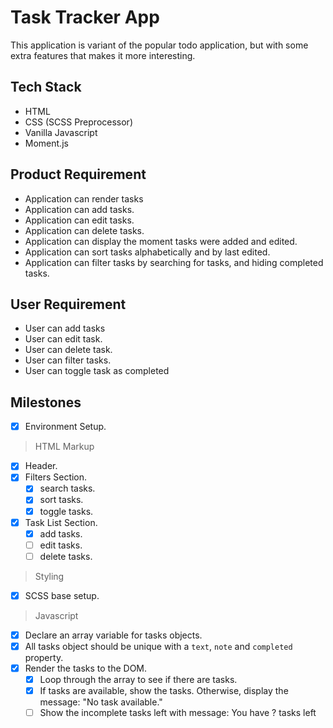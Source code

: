 # Task Tracker App

This application is variant of the popular todo application,
but with some extra features that makes it more interesting.

## Tech Stack
- HTML
- CSS (SCSS Preprocessor)
- Vanilla Javascript
- Moment.js

## Product Requirement
- Application can render tasks
- Application can add tasks.
- Application can edit tasks.
- Application can delete tasks.
- Application can display the moment tasks were added and edited.
- Application can sort tasks alphabetically and by last edited.
- Application can filter tasks by searching for tasks, and 
hiding completed tasks.
  
## User Requirement
- User can add tasks
- User can edit task.
- User can delete task.
- User can filter tasks.
- User can toggle task as completed

## Milestones
- [x] Environment Setup.

> HTML Markup
- [x] Header.
- [x] Filters Section.
    - [x] search tasks.
    - [x] sort tasks.
    - [x] toggle tasks.
- [x] Task List Section.
    - [x] add tasks.
    - [ ] edit tasks.
    - [ ] delete tasks.

> Styling
- [x] SCSS base setup.

> Javascript
- [x] Declare an array variable for tasks objects.
- [x] All tasks object should be unique with a `text`, `note` and `completed` property.
- [x] Render the tasks to the DOM.
    - [x] Loop through the array to see if there are tasks.
    - [x] If tasks are available, show the tasks. Otherwise, display the message: "No task available."
    - [ ] Show the incomplete tasks left with message: You have ? tasks left

